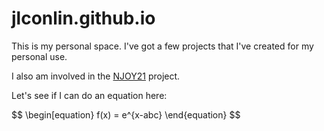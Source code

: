 # jlconlin.github.io
This is my personal space. I've got a few projects that I've created for my
personal use. 

I also am involved in the [NJOY21](https://github.com/njoy21) project. 

Let's see if I can do an equation here:

$$
\begin[equation}
f(x) = e^{x-abc}
\end{equation}
$$
